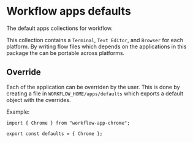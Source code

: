 # Workflow apps defaults

The default apps collections for workflow. 

This collection contains a `Terminal`, `Text Editor`, and `Browser` for each 
platform. By writing flow files which depends on the applications in this package
the can be portable across platforms.

## Override

Each of the application can be overriden by the user. This is done by creating a 
file in `WORKFLOW_HOME/apps/defaults` which exports a default object with the 
overrides.

Example:
```
import { Chrome } from "workflow-app-chrome";

export const defaults = { Chrome };
```
